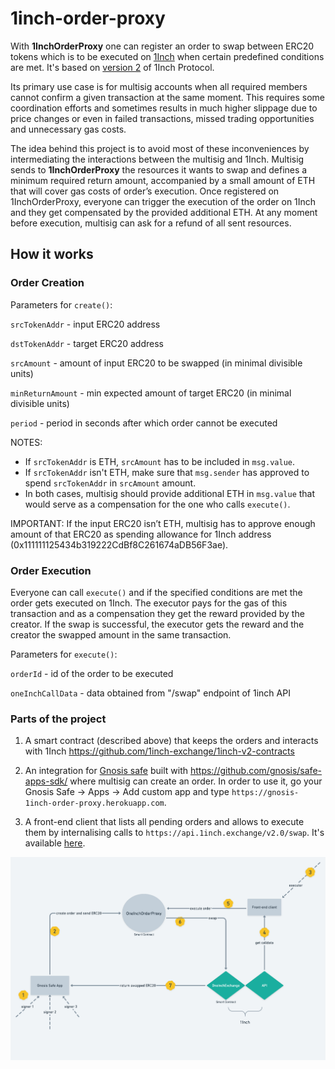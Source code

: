 # 1inch-order-proxy
With **1InchOrderProxy** one can register an order to swap between ERC20 tokens which is to be executed on [1Inch](https://1inch.exchange/) when certain predefined conditions are met. It's based on [version 2](https://github.com/1inch-exchange/1inch-v2-contracts) of 1Inch Protocol.

Its primary use case is for multisig accounts when all required members cannot confirm a given transaction at the same moment. This requires some coordination efforts and sometimes results in much higher slippage due to price changes or even in failed transactions, missed trading opportunities and unnecessary gas costs.

The idea behind this project is to avoid most of these inconveniences by intermediating the interactions between the multisig and 1Inch. Multisig sends to **1InchOrderProxy** the resources it wants to swap and defines a minimum required return amount, accompanied by a small amount of ETH that will cover gas costs of order’s execution. Once registered on 1InchOrderProxy, everyone can trigger the execution of the order on 1Inch and they get compensated by the provided additional ETH. At any moment before execution, multisig can ask for a refund of all sent resources.

## How it works

### Order Creation

Parameters for `create()`:

`srcTokenAddr` - input ERC20 address

`dstTokenAddr` - target ERC20 address

`srcAmount` - amount of input ERC20 to be swapped (in minimal divisible units)

`minReturnAmount` - min expected amount of target ERC20 (in minimal divisible units)

`period` - period in seconds after which order cannot be executed

NOTES:
- If `srcTokenAddr` is ETH, `srcAmount` has to be included in `msg.value`.
- If `srcTokenAddr` isn't ETH, make sure that `msg.sender` has approved to spend `srcTokenAddr` in `srcAmount` amount.
- In both cases, multisig should provide additional ETH in `msg.value` that would serve as a compensation for the one who calls `execute()`.

IMPORTANT: If the input ERC20 isn’t ETH, multisig has to approve enough amount of that ERC20 as spending allowance for 1Inch address (0x111111125434b319222CdBf8C261674aDB56F3ae).

### Order Execution

Everyone can call `execute()` and if the specified conditions are met the order gets executed on 1Inch. The executor pays for the gas of this transaction and as a compensation they get the reward provided by the creator. If the swap is successful, the executor gets the reward and the creator the swapped amount in the same transaction. 

Parameters for `execute()`:

`orderId` - id of the order to be executed

`oneInchCallData` - data obtained from "/swap" endpoint of 1inch API

### Parts of the project

1. A smart contract (described above) that keeps the orders and interacts with 1Inch https://github.com/1inch-exchange/1inch-v2-contracts

2. An integration for [Gnosis safe](https://gnosis-safe.io) built with https://github.com/gnosis/safe-apps-sdk/ where multisig can create an order. In order to use it, go your Gnosis Safe -> Apps -> Add custom app and type `https://gnosis-1inch-order-proxy.herokuapp.com`.

3. A front-end client that lists all pending orders and allows to execute them by internalising calls to `https://api.1inch.exchange/v2.0/swap`. It's available [here](https://pool-1inch-order-proxy.herokuapp.com).


![Multisig Order Swap](https://github.com/brozorec/1inch-order-proxy/blob/develop/process-scheme.png)
